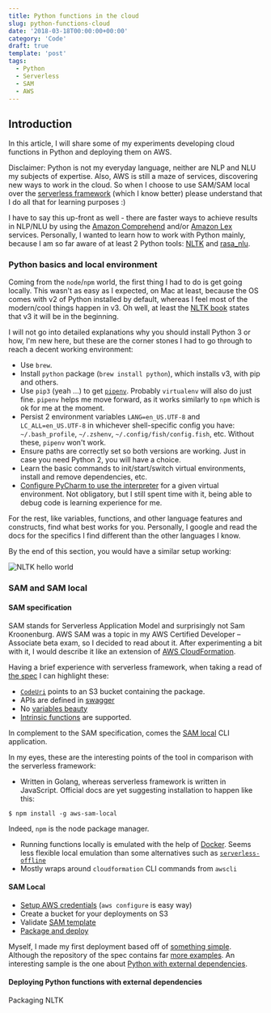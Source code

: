 ```yaml
---
title: Python functions in the cloud
slug: python-functions-cloud
date: '2018-03-18T00:00:00+00:00'
category: 'Code'
draft: true
template: 'post'
tags:
  - Python
  - Serverless
  - SAM
  - AWS
---
```


## Introduction

In this article, I will share some of my experiments developing cloud functions in Python and deploying them on AWS.

Disclaimer: Python is not my everyday language, neither are NLP and NLU my subjects of expertise. Also, AWS is still a maze of services, discovering new ways to work in the cloud. So when I choose to use SAM/SAM local over the [serverless framework](https://serverless.com/) (which I know better) please understand that I do all that for learning purposes :)

I have to say this up-front as well - there are faster ways to achieve results in NLP/NLU by using the [Amazon Comprehend](https://aws.amazon.com/comprehend/) and/or [Amazon Lex](https://aws.amazon.com/lex/) services. Personally, I wanted to learn how to work with Python mainly, because I am so far aware of at least 2 Python tools: [NLTK](https://www.nltk.org/) and [rasa_nlu](https://github.com/RasaHQ/rasa_nlu).

### Python basics and local environment

Coming from the `node`/`npm` world, the first thing I had to do is get going locally. This wasn't as easy as I expected, on Mac at least, because the OS comes with v2 of Python installed by default, whereas I feel most of the modern/cool things happen in v3. Oh well, at least the [NLTK book](http://www.nltk.org/book/) states that v3 it will be in the beginning.

I will not go into detailed explanations why you should install Python 3 or how, I'm new here, but these are the corner stones I had to go through to reach a decent working environment:

- Use `brew`.
- Install `python` package (`brew install python`), which installs v3, with pip and others.
- Use `pip3` (yeah ...) to get [`pipenv`](https://github.com/pypa/pipenv). Probably `virtualenv` will also do just fine. `pipenv` helps me move forward, as it works similarly to `npm` which is ok for me at the moment.
- Persist 2 environment variables `LANG=en_US.UTF-8` and `LC_ALL=en_US.UTF-8` in whichever shell-specific config you have: `~/.bash_profile`, `~/.zshenv`, `~/.config/fish/config.fish`, etc. Without these, `pipenv` won't work.
- Ensure paths are correctly set so both versions are working. Just in case you need Python 2, you will have a choice.
- Learn the basic commands to init/start/switch virtual environments, install and remove dependencies, etc.
- [Configure PyCharm to use the interpreter](https://www.jetbrains.com/help/pycharm/configuring-python-interpreter.html) for a given virtual environment. Not obligatory, but I still spent time with it, being able to debug code is learning experience for me.

For the rest, like variables, functions, and other language features and constructs, find what best works for you. Personally, I google and read the docs for the specifics I find different than the other languages I know.

By the end of this section, you would have a similar setup working:

![NLTK hello world](./images/python-setup-ready.png)

### SAM and SAM local

#### SAM specification

SAM stands for Serverless Application Model and surprisingly not Sam Kroonenburg. AWS SAM was a topic in my AWS Certified Developer – Associate beta exam, so I decided to read about it. After experimenting a bit with it, I would describe it like an extension of [AWS CloudFormation](https://aws.amazon.com/cloudformation/).

Having a brief experience with serverless framework, when taking a read of [the spec](https://github.com/awslabs/serverless-application-model/blob/master/versions/2016-10-31.md) I can highlight these:

- [`CodeUri`](https://github.com/awslabs/serverless-application-model/blob/master/versions/2016-10-31.md#s3-location-object) points to an S3 bucket containing the package.
- APIs are defined in [swagger](https://github.com/awslabs/serverless-application-model/blob/master/versions/2016-10-31.md#awsserverlessapi)
- No [variables beauty](https://serverless.com/framework/docs/providers/aws/guide/variables/)
- [Intrinsic functions](https://docs.aws.amazon.com/AWSCloudFormation/latest/UserGuide/intrinsic-function-reference.html) are supported.

In complement to the SAM specification, comes the [SAM local](https://github.com/awslabs/aws-sam-local#usage) CLI application.

In my eyes, these are the interesting points of the tool in comparison with the serverless framework:

- Written in Golang, whereas serverless framework is written in JavaScript. Official docs are yet suggesting installation to happen like this:

```
$ npm install -g aws-sam-local
```

Indeed, `npm` is the node package manager.

- Running functions locally is emulated with the help of [Docker](https://hub.docker.com/r/cnadiminti/aws-sam-local/). Seems less flexible local emulation than some alternatives such as [`serverless-offline`](https://github.com/dherault/serverless-offline)
- Mostly wraps around `cloudformation` CLI commands from `awscli`

#### SAM Local

- [Setup AWS credentials](https://docs.aws.amazon.com/cli/latest/userguide/cli-chap-getting-started.html) (`aws configure` is easy way)
- Create a bucket for your deployments on S3
- Validate [SAM template](https://github.com/awslabs/aws-sam-local#validate-sam-templates)
- [Package and deploy](https://github.com/awslabs/aws-sam-local#package-and-deploy-to-lambda)

Myself, I made my first deployment based off of [something simple](https://github.com/awslabs/aws-sam-local/tree/develop/samples/hello-world/python). Although the repository of the spec contains far [more examples](https://github.com/awslabs/serverless-application-model/tree/master/examples). An interesting sample is the one about [Python with external dependencies](https://github.com/awslabs/aws-sam-local/tree/7b496590bcd4b326e39b07eb33667015ec9094e2/samples/python-with-packages).

#### Deploying Python functions with external dependencies

Packaging NLTK
